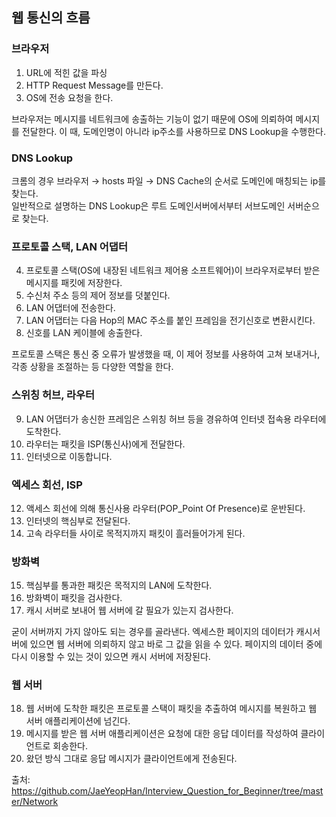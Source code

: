 ## 웹 통신의 흐름

### 브라우저

1. URL에 적힌 값을 파싱  
2. HTTP Request Message를 만든다.  
3. OS에 전송 요청을 한다.

브라우저는 메시지를 네트워크에 송출하는 기능이 없기 때문에 OS에 의뢰하여 메시지를 전달한다.
이 때, 도메인명이 아니라 ip주소를 사용하므로 DNS Lookup을 수행한다.

### DNS Lookup

크롬의 경우 브라우저 → hosts 파일 → DNS Cache의 순서로 도메인에 매칭되는 ip를 찾는다.  
일반적으로 설명하는 DNS Lookup은 루트 도메인서버에서부터 서브도메인 서버순으로 찾는다.

### 프로토콜 스택, LAN 어댑터

4. 프로토콜 스택(OS에 내장된 네트워크 제어용 소프트웨어)이 브라우저로부터 받은 메시지를 패킷에 저장한다.  
5. 수신처 주소 등의 제어 정보를 덧붙인다.
6. LAN 어댑터에 전송한다.  
7. LAN 어댑터는 다음 Hop의 MAC 주소를 붙인 프레임을 전기신호로 변환시킨다.
8. 신호를 LAN 케이블에 송출한다.  

프로토콜 스택은 통신 중 오류가 발생했을 때, 이 제어 정보를 사용하여 고쳐 보내거나, 각종 상황을 조절하는 등 다양한 역할을 한다.

### 스위칭 허브, 라우터

9. LAN 어댑터가 송신한 프레임은 스위칭 허브 등을 경유하여 인터넷 접속용 라우터에 도착한다.
10. 라우터는 패킷을 ISP(통신사)에게 전달한다.
11. 인터넷으로 이동합니다.  

### 엑세스 회선, ISP

12. 액세스 회선에 의해 통신사용 라우터(POP_Point Of Presence)로 운반된다.
13. 인터넷의 핵심부로 전달된다.
14. 고속 라우터들 사이로 목적지까지 패킷이 흘러들어가게 된다.


### 방화벽

15. 핵심부를 통과한 패킷은 목적지의 LAN에 도착한다.  
16. 방화벽이 패킷을 검사한다.  
17. 캐시 서버로 보내어 웹 서버에 갈 필요가 있는지 검사한다.  

굳이 서버까지 가지 않아도 되는 경우를 골라낸다. 엑세스한 페이지의 데이터가 캐시서버에 있으면 웹 서버에 의뢰하지 않고 바로 그 값을 읽을 수 있다.
페이지의 데이터 중에 다시 이용할 수 있는 것이 있으면 캐시 서버에 저장된다.

### 웹 서버

18. 웹 서버에 도착한 패킷은 프로토콜 스택이 패킷을 추출하여 메시지를 복원하고 웹 서버 애플리케이션에 넘긴다.  
19. 메시지를 받은 웹 서버 애플리케이션은 요청에 대한 응답 데이터를 작성하여 클라이언트로 회송한다.
20. 왔던 방식 그대로 응답 메시지가 클라이언트에게 전송된다.

출처: https://github.com/JaeYeopHan/Interview_Question_for_Beginner/tree/master/Network